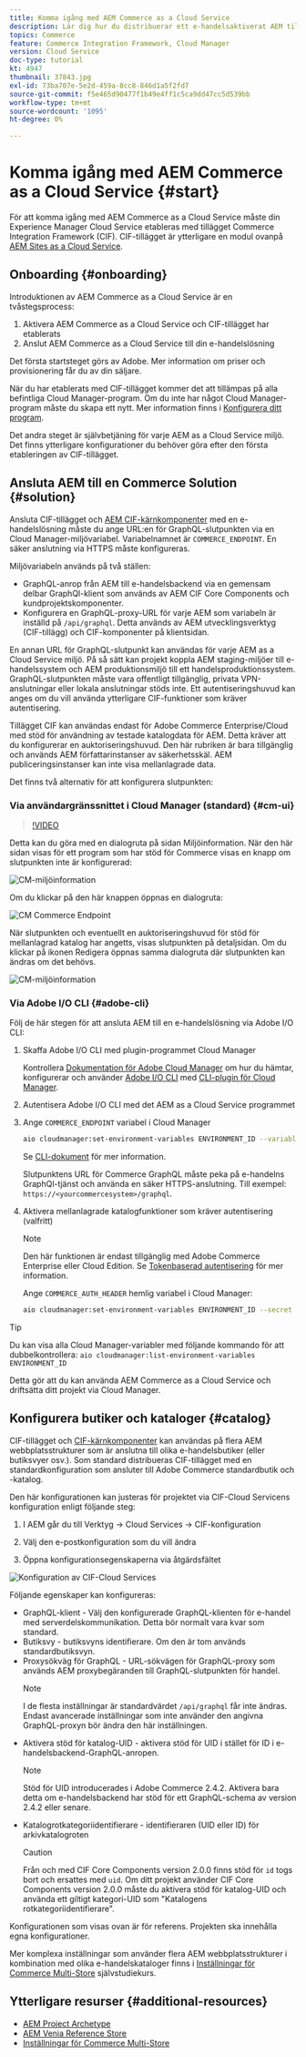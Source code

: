 ```yaml
---
title: Komma igång med AEM Commerce as a Cloud Service
description: Lär dig hur du distribuerar ett e-handelsaktiverat AEM till ett AEM som körs som en molntjänstmiljö. Använd funktionerna i Adobe Cloud Manager och en CI/CD-pipeline för att bygga Venia-referensbutiken till en körbar miljö.
topics: Commerce
feature: Commerce Integration Framework, Cloud Manager
version: Cloud Service
doc-type: tutorial
kt: 4947
thumbnail: 37843.jpg
exl-id: 73ba707e-5e2d-459a-8cc8-846d1a5f2fd7
source-git-commit: f5e465d90477f1b49e4ff1c5ca9dd47cc5d539bb
workflow-type: tm+mt
source-wordcount: '1095'
ht-degree: 0%

---
```


# Komma igång med AEM Commerce as a Cloud Service {#start}

För att komma igång med AEM Commerce as a Cloud Service måste din Experience Manager Cloud Service etableras med tillägget Commerce Integration Framework (CIF). CIF-tillägget är ytterligare en modul ovanpå [AEM Sites as a Cloud Service](https://experienceleague.adobe.com/docs/experience-manager-cloud-service/sites/home.html).

## Onboarding {#onboarding}

Introduktionen av AEM Commerce as a Cloud Service är en tvåstegsprocess:

1. Aktivera AEM Commerce as a Cloud Service och CIF-tillägget har etablerats
2. Anslut AEM Commerce as a Cloud Service till din e-handelslösning

Det första startsteget görs av Adobe. Mer information om priser och provisionering får du av din säljare.

När du har etablerats med CIF-tillägget kommer det att tillämpas på alla befintliga Cloud Manager-program. Om du inte har något Cloud Manager-program måste du skapa ett nytt. Mer information finns i [Konfigurera ditt program](https://experienceleague.adobe.com/docs/experience-manager-cloud-manager/using/getting-started/setting-up-program.html).

Det andra steget är självbetjäning för varje AEM as a Cloud Service miljö. Det finns ytterligare konfigurationer du behöver göra efter den första etableringen av CIF-tillägget.

## Ansluta AEM till en Commerce Solution {#solution}

Ansluta CIF-tillägget och [AEM CIF-kärnkomponenter](https://github.com/adobe/aem-core-cif-components) med en e-handelslösning måste du ange URL:en för GraphQL-slutpunkten via en Cloud Manager-miljövariabel. Variabelnamnet är `COMMERCE_ENDPOINT`. En säker anslutning via HTTPS måste konfigureras.

Miljövariabeln används på två ställen:

- GraphQL-anrop från AEM till e-handelsbackend via en gemensam delbar GraphQl-klient som används av AEM CIF Core Components och kundprojektskomponenter.
- Konfigurera en GraphQL-proxy-URL för varje AEM som variabeln är inställd på `/api/graphql`. Detta används av AEM utvecklingsverktyg (CIF-tillägg) och CIF-komponenter på klientsidan.

En annan URL för GraphQL-slutpunkt kan användas för varje AEM as a Cloud Service miljö. På så sätt kan projekt koppla AEM staging-miljöer till e-handelssystem och AEM produktionsmiljö till ett handelsproduktionssystem. GraphQL-slutpunkten måste vara offentligt tillgänglig, privata VPN-anslutningar eller lokala anslutningar stöds inte. Ett autentiseringshuvud kan anges om du vill använda ytterligare CIF-funktioner som kräver autentisering.

Tillägget CIF kan användas endast för Adobe Commerce Enterprise/Cloud med stöd för användning av testade katalogdata för AEM. Detta kräver att du konfigurerar en auktoriseringshuvud. Den här rubriken är bara tillgänglig och används AEM författarinstanser av säkerhetsskäl. AEM publiceringsinstanser kan inte visa mellanlagrade data.

Det finns två alternativ för att konfigurera slutpunkten:

### Via användargränssnittet i Cloud Manager (standard) {#cm-ui}

>[!VIDEO](https://video.tv.adobe.com/v/37843?quality=12&learn=on)

Detta kan du göra med en dialogruta på sidan Miljöinformation. När den här sidan visas för ett program som har stöd för Commerce visas en knapp om slutpunkten inte är konfigurerad:

![CM-miljöinformation](/help/commerce-cloud/assets/commerce-cmui.png)

Om du klickar på den här knappen öppnas en dialogruta:

![CM Commerce Endpoint](/help/commerce-cloud/assets/commerce-cm-endpoint.png)

När slutpunkten och eventuellt en auktoriseringshuvud för stöd för mellanlagrad katalog har angetts, visas slutpunkten på detaljsidan. Om du klickar på ikonen Redigera öppnas samma dialogruta där slutpunkten kan ändras om det behövs.

![CM-miljöinformation](/help/commerce-cloud/assets/commerce-cmui-done.png)

### Via Adobe I/O CLI  {#adobe-cli}

Följ de här stegen för att ansluta AEM till en e-handelslösning via Adobe I/O CLI:

1. Skaffa Adobe I/O CLI med plugin-programmet Cloud Manager

   Kontrollera [Dokumentation för Adobe Cloud Manager](https://experienceleague.adobe.com/docs/experience-manager-cloud-manager/using/introduction-to-cloud-manager.html) om hur du hämtar, konfigurerar och använder [Adobe I/O CLI](https://github.com/adobe/aio-cli) med [CLI-plugin för Cloud Manager](https://github.com/adobe/aio-cli-plugin-cloudmanager).

2. Autentisera Adobe I/O CLI med det AEM as a Cloud Service programmet

3. Ange `COMMERCE_ENDPOINT` variabel i Cloud Manager

   ```bash
   aio cloudmanager:set-environment-variables ENVIRONMENT_ID --variable COMMERCE_ENDPOINT "<Magento GraphQL endpoint URL>"
   ```

   Se [CLI-dokument](https://github.com/adobe/aio-cli-plugin-cloudmanager#aio-cloudmanagerset-environment-variables-environmentid) för mer information.

   Slutpunktens URL för Commerce GraphQL måste peka på e-handelns GraphQl-tjänst och använda en säker HTTPS-anslutning. Till exempel: `https://<yourcommercesystem>/graphql`.

4. Aktivera mellanlagrade katalogfunktioner som kräver autentisering (valfritt)

   >[!NOTE]
   >
   >Den här funktionen är endast tillgänglig med Adobe Commerce Enterprise eller Cloud Edition. Se [Tokenbaserad autentisering](https://devdocs.magento.com/guides/v2.4/get-started/authentication/gs-authentication-token.html#integration-tokens) för mer information.

   Ange `COMMERCE_AUTH_HEADER` hemlig variabel i Cloud Manager:

   ```bash
   aio cloudmanager:set-environment-variables ENVIRONMENT_ID --secret COMMERCE_AUTH_HEADER "Authorization: Bearer <Access Token>"
   ```

>[!TIP]
>
>Du kan visa alla Cloud Manager-variabler med följande kommando för att dubbelkontrollera: `aio cloudmanager:list-environment-variables ENVIRONMENT_ID`

Detta gör att du kan använda AEM Commerce as a Cloud Service och driftsätta ditt projekt via Cloud Manager.

## Konfigurera butiker och kataloger {#catalog}

CIF-tillägget och [CIF-kärnkomponenter](https://github.com/adobe/aem-core-cif-components) kan användas på flera AEM webbplatsstrukturer som är anslutna till olika e-handelsbutiker (eller butiksvyer osv.). Som standard distribueras CIF-tillägget med en standardkonfiguration som ansluter till Adobe Commerce standardbutik och -katalog.

Den här konfigurationen kan justeras för projektet via CIF-Cloud Servicens konfiguration enligt följande steg:

1. I AEM går du till Verktyg -> Cloud Services -> CIF-konfiguration

2. Välj den e-postkonfiguration som du vill ändra

3. Öppna konfigurationsegenskaperna via åtgärdsfältet

![Konfiguration av CIF-Cloud Services](/help/commerce-cloud/assets/cif-cloud-service-config.png)

Följande egenskaper kan konfigureras:

- GraphQL-klient - Välj den konfigurerade GraphQL-klienten för e-handel med serverdelskommunikation. Detta bör normalt vara kvar som standard.
- Butiksvy - butiksvyns identifierare. Om den är tom används standardbutiksvyn.
- Proxysökväg för GraphQL - URL-sökvägen för GraphQL-proxy som används AEM proxybegäranden till GraphQL-slutpunkten för handel.
   >[!NOTE]
   >
   > I de flesta inställningar är standardvärdet `/api/graphql` får inte ändras. Endast avancerade inställningar som inte använder den angivna GraphQL-proxyn bör ändra den här inställningen.
- Aktivera stöd för katalog-UID - aktivera stöd för UID i stället för ID i e-handelsbackend-GraphQL-anropen.
   >[!NOTE]
   >
   > Stöd för UID introducerades i Adobe Commerce 2.4.2. Aktivera bara detta om e-handelsbackend har stöd för ett GraphQL-schema av version 2.4.2 eller senare.
- Katalogrotkategoriidentifierare - identifieraren (UID eller ID) för arkivkatalogroten
   >[!CAUTION]
   >
   > Från och med CIF Core Components version 2.0.0 finns stöd för `id` togs bort och ersattes med `uid`. Om ditt projekt använder CIF Core Components version 2.0.0 måste du aktivera stöd för katalog-UID och använda ett giltigt kategori-UID som &quot;Katalogens rotkategoriidentifierare&quot;.

Konfigurationen som visas ovan är för referens. Projekten ska innehålla egna konfigurationer.

Mer komplexa inställningar som använder flera AEM webbplatsstrukturer i kombination med olika e-handelskataloger finns i [Inställningar för Commerce Multi-Store](configuring/multi-store-setup.md) självstudiekurs.

## Ytterligare resurser {#additional-resources}

- [AEM Project Archetype](https://github.com/adobe/aem-project-archetype)
- [AEM Venia Reference Store](https://github.com/adobe/aem-cif-guides-venia)
- [Inställningar för Commerce Multi-Store](configuring/multi-store-setup.md)
